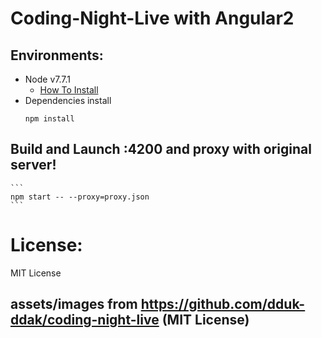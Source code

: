 # Coding-Night-Live with Angular2

## Environments:
- Node v7.7.1
    - [How To Install](https://gist.github.com/AilisObrian/76d05589b9b2fcefe57bed8d69769e13)
- Dependencies install
    ```
    npm install
    ```

## Build and Launch :4200 and proxy with original server!
    ```
    npm start -- --proxy=proxy.json
    ```

# License:
MIT License

## assets/images from https://github.com/dduk-ddak/coding-night-live (MIT License)
